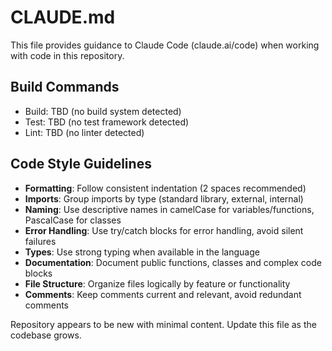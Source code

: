 # CLAUDE.md

This file provides guidance to Claude Code (claude.ai/code) when working with code in this repository.

## Build Commands
- Build: TBD (no build system detected)
- Test: TBD (no test framework detected)
- Lint: TBD (no linter detected)

## Code Style Guidelines
- **Formatting**: Follow consistent indentation (2 spaces recommended)
- **Imports**: Group imports by type (standard library, external, internal)
- **Naming**: Use descriptive names in camelCase for variables/functions, PascalCase for classes
- **Error Handling**: Use try/catch blocks for error handling, avoid silent failures
- **Types**: Use strong typing when available in the language
- **Documentation**: Document public functions, classes and complex code blocks
- **File Structure**: Organize files logically by feature or functionality
- **Comments**: Keep comments current and relevant, avoid redundant comments

Repository appears to be new with minimal content. Update this file as the codebase grows.